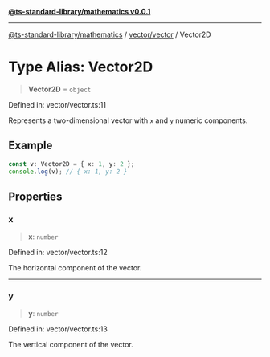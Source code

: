 [**@ts-standard-library/mathematics v0.0.1**](../../../README.md)

***

[@ts-standard-library/mathematics](../../../README.md) / [vector/vector](../README.md) / Vector2D

# Type Alias: Vector2D

> **Vector2D** = `object`

Defined in: vector/vector.ts:11

Represents a two-dimensional vector with `x` and `y` numeric components.

## Example

```ts
const v: Vector2D = { x: 1, y: 2 };
console.log(v); // { x: 1, y: 2 }
```

## Properties

### x

> **x**: `number`

Defined in: vector/vector.ts:12

The horizontal component of the vector.

***

### y

> **y**: `number`

Defined in: vector/vector.ts:13

The vertical component of the vector.
